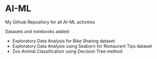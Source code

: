 # AI-ML
My Github Repository for all AI-ML activities

Datasets and notebooks added:
 - Exploratory Data Analysis for Bike Sharing dataset
 - Exploratory Data Analysis using Seaborn for Restaurant Tips dataset
 - Zoo Animal Classification using Decision Tree method
